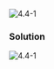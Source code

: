 ![4.4-1](https://github.com/cpp-rakesh/introduction_to_algorithms_CLRS/blob/master/chapter_4_divide_and_conquer/4.4_the_recursion_tree_model_for_solving_recurrencses/exercises/4.4-1/repo/4.4-1_problem.png)

### Solution
![4.4-1](https://github.com/cpp-rakesh/introduction_to_algorithms_CLRS/blob/master/chapter_4_divide_and_conquer/4.4_the_recursion_tree_model_for_solving_recurrencses/exercises/4.4-1/repo/4.4-1_solution.png)